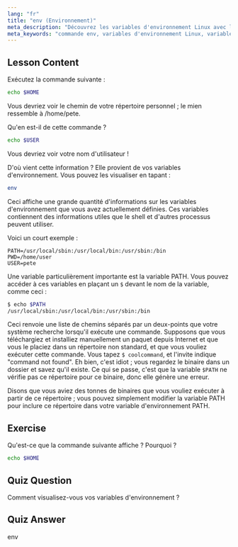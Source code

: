 ```yaml
---
lang: "fr"
title: "env (Environnement)"
meta_description: "Découvrez les variables d'environnement Linux avec la commande 'env'. Comprenez les variables PATH, HOME et USER. Obtenez un guide pour débutants sur la gestion de votre environnement Linux."
meta_keywords: "commande env, variables d'environnement Linux, variable PATH, tutoriel Linux, Linux pour débutants, variables shell, guide Linux"
---
```


## Lesson Content

Exécutez la commande suivante :

```bash
echo $HOME
```

Vous devriez voir le chemin de votre répertoire personnel ; le mien ressemble à /home/pete.

Qu'en est-il de cette commande ?

```bash
echo $USER
```

Vous devriez voir votre nom d'utilisateur !

D'où vient cette information ? Elle provient de vos variables d'environnement. Vous pouvez les visualiser en tapant :

```bash
env
```

Ceci affiche une grande quantité d'informations sur les variables d'environnement que vous avez actuellement définies. Ces variables contiennent des informations utiles que le shell et d'autres processus peuvent utiliser.

Voici un court exemple :

```plaintext
PATH=/usr/local/sbin:/usr/local/bin:/usr/sbin:/bin
PWD=/home/user
USER=pete
```

Une variable particulièrement importante est la variable PATH. Vous pouvez accéder à ces variables en plaçant un `$` devant le nom de la variable, comme ceci :

```bash
$ echo $PATH
/usr/local/sbin:/usr/local/bin:/usr/sbin:/bin
```

Ceci renvoie une liste de chemins séparés par un deux-points que votre système recherche lorsqu'il exécute une commande. Supposons que vous téléchargiez et installiez manuellement un paquet depuis Internet et que vous le placiez dans un répertoire non standard, et que vous vouliez exécuter cette commande. Vous tapez `$ coolcommand`, et l'invite indique "command not found". Eh bien, c'est idiot ; vous regardez le binaire dans un dossier et savez qu'il existe. Ce qui se passe, c'est que la variable `$PATH` ne vérifie pas ce répertoire pour ce binaire, donc elle génère une erreur.

Disons que vous aviez des tonnes de binaires que vous vouliez exécuter à partir de ce répertoire ; vous pouvez simplement modifier la variable PATH pour inclure ce répertoire dans votre variable d'environnement PATH.

## Exercise

Qu'est-ce que la commande suivante affiche ? Pourquoi ?

```bash
echo $HOME
```

## Quiz Question

Comment visualisez-vous vos variables d'environnement ?

## Quiz Answer

env
